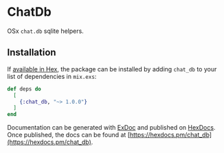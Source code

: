 # ChatDb

OSx `chat.db` sqlite helpers.

## Installation

If [available in Hex](https://hex.pm/docs/publish), the package can be installed
by adding `chat_db` to your list of dependencies in `mix.exs`:

```elixir
def deps do
  [
    {:chat_db, "~> 1.0.0"}
  ]
end
```

Documentation can be generated with [ExDoc](https://github.com/elixir-lang/ex_doc)
and published on [HexDocs](https://hexdocs.pm). Once published, the docs can
be found at [https://hexdocs.pm/chat_db](https://hexdocs.pm/chat_db).
